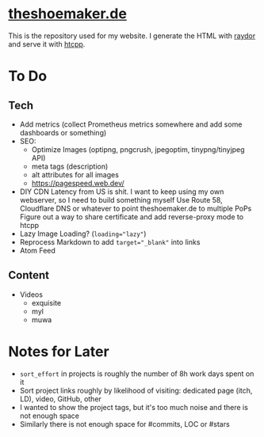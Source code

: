 # [theshoemaker.de](https://theshoemaker.de)

This is the repository used for my website.
I generate the HTML with [raydor](https://github.com/pfirsich/raydor) and serve it with [htcpp](https://github.com/pfirsich/htcpp).

# To Do
## Tech
* Add metrics (collect Prometheus metrics somewhere and add some dashboards or something)
* SEO:
  - Optimize Images (optipng, pngcrush, jpegoptim, tinypng/tinyjpeg API)
  - meta tags (description)
  - alt attributes for all images
  - https://pagespeed.web.dev/
* DIY CDN
  Latency from US is shit. I want to keep using my own webserver, so I need to build something myself
  Use Route 58, Cloudflare DNS or whatever to point theshoemaker.de to multiple PoPs
  Figure out a way to share certificate and add reverse-proxy mode to htcpp
* Lazy Image Loading? (`loading="lazy"`)
* Reprocess Markdown to add `target="_blank"` into links
* Atom Feed

## Content
* Videos
  - exquisite
  - myl
  - muwa

# Notes for Later
* `sort_effort` in projects is roughly the number of 8h work days spent on it
* Sort project links roughly by likelihood of visiting: dedicated page (itch, LD), video, GitHub, other
* I wanted to show the project tags, but it's too much noise and there is not enough space
* Similarly there is not enough space for #commits, LOC or #stars
